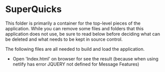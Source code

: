 # SuperQuicks

This folder is primarily a container for the top-level pieces of the application.
While you can remove some files and folders that this application does not use,
be sure to read below before deciding what can be deleted and what needs to be
kept in source control.

The following files are all needed to build and load the application.
 - Open 'Index.html' on browser for see the result (because when using netlify has error JQUERY not defined for Message Features)

